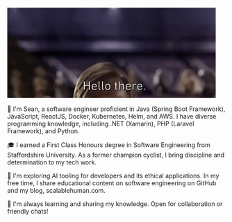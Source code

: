 ![plot](./obi-gif.gif)

👋 I'm Sean, a software engineer proficient in Java (Spring Boot Framework), JavaScript, ReactJS, Docker, Kubernetes, Helm, and AWS. I have diverse programming knowledge, including .NET (Xamarin), PHP (Laravel Framework), and Python.

🎓 I earned a First Class Honours degree in Software Engineering from Staffordshire University. As a former champion cyclist, I bring discipline and determination to my tech work.

🌱 I'm exploring AI tooling for developers and its ethical applications. In my free time, I share educational content on software engineering on GitHub and my blog, scalablehuman.com.

🚀 I'm always learning and sharing my knowledge. Open for collaboration or friendly chats!
